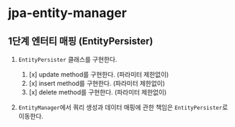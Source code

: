 # jpa-entity-manager

## 1단계 엔터티 매핑 (EntityPersister)

1. `EntityPersister` 클래스를 구현한다. 
   1. [x] update method를 구현한다. (파라미터 제한없이)
   2. [x] insert method를 구현한다. (파라미터 제한없이)
   3. [x] delete method를 구현한다. (파라미터 제한없이)

2. `EntityManager`에서 쿼리 생성과 데이터 매핑에 관한 책임은 `EntityPersister`로 이동한다.
